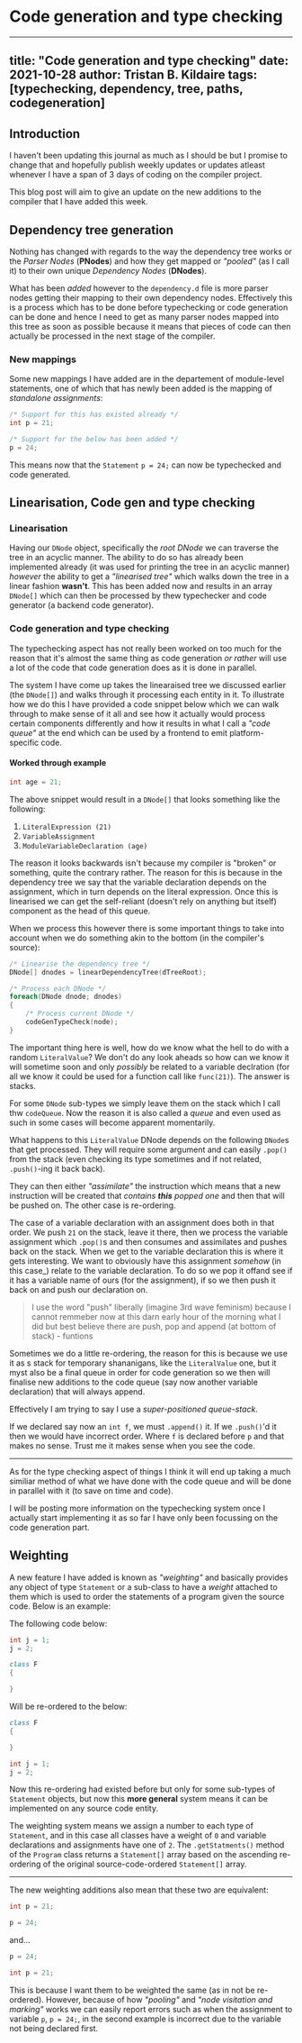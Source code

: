 Code generation and type checking
=================================

---
title: "Code generation and type checking"
date: 2021-10-28
author: Tristan B. Kildaire
tags: [typechecking, dependency, tree, paths, codegeneration]
---

## Introduction

I haven't been updating this journal as much as I should be but I promise to change that and hopefully publish weekly updates or updates atleast whenever I have a span of 3 days of coding on the compiler project.

This blog post will aim to give an update on the new additions to the compiler that I have added this week.

## Dependency tree generation

Nothing has changed with regards to the way the dependency tree works or the _Parser Nodes_ (**PNodes**) and how they get mapped or _"pooled"_ (as I call it) to their own unique _Dependency Nodes_ (**DNodes**).

What has been _added_ however to the `dependency.d` file is more parser nodes getting their mapping to their own dependency nodes. Effectively this is a process which has to be done before typechecking or code generation can be done and hence I need to get as many parser nodes mapped into this tree as soon as possible because it means that pieces of code can then actually be processed in the next stage of the compiler.

### New mappings

Some new mappings I have added are in the departement of module-level statements, one of which that has newly been added is the mapping of _standalone assignments_:

```d
/* Support for this has existed already */
int p = 21;

/* Support for the below has been added */
p = 24;
```

This means now that the `Statement` `p = 24;` can now be typechecked and code generated.

## Linearisation, Code gen and type checking

### Linearisation

Having our `DNode` object, specifically the _root DNode_ we can traverse the tree in an acyclic manner. The ability to do so has already been implemented already (it was used for printing the tree in an acyclic manner) _however_ the ability to get a _"linearised tree"_ which walks down the tree in a linear fashion **wasn't**. This has been added now and results in an array `DNode[]` which can then be processed by thew typechecker and code generator (a backend code generator).

### Code generation and type checking

The typechecking aspect has not really been worked on too much for the reason that it's almost the same thing as code generation _or rather_ will use a lot of the code that code generation does as it is done in parallel.

The system I have come up takes the linearaised tree we discussed earlier (the `DNode[]`) and walks through it processing each entity in it. To illustrate how we do this I have provided a code snippet below which we can walk through to make sense of it all and see how it actually would process certain components differently and how it results in what I call a _"code queue"_ at the end which can be used by a frontend to emit platform-specific code.

#### Worked through example

```d
int age = 21;
```

The above snippet would result in a `DNode[]` that looks something like the following:

1. `LiteralExpression (21)`
2. `VariableAssignment`
3. `ModuleVariableDeclaration (age)`

The reason it looks backwards isn't because my compiler is "broken" or something, quite the contrary rather. The reason for this is because in the dependency tree we say that the variable declaration depends on the assignment, which in turn depends on the literal expression. Once this is linearised we can get the self-reliant (doesn't rely on anything but itself) component as the head of this queue.

When we process this however there is some important things to take into account when we do something akin to the bottom (in the compiler's source):

```d
/* Linearise the dependency tree */
DNode[] dnodes = linearDependencyTree(dTreeRoot);

/* Process each DNode */
foreach(DNode dnode; dnodes)
{
    /* Process current DNode */
    codeGenTypeCheck(node);
}
```

The important thing here is well, how do we know what the hell to do with a random `LiteralValue`? We don't do any look aheads so how can we know it will sometime soon and only _possibly_ be related to a variable declration (for all we know it could be used for a function call like `func(21)`). The answer is stacks.

For some `DNode` sub-types we simply leave them on the stack which I call thw `codeQueue`. Now the reason it is also called a _queue_ and even used as such in some cases will become apparent momentarily.

What happens to this `LiteralValue` DNode depends on the following `DNode`s that get processed. They will require some argument and can easily `.pop()` from the stack (even checking its type sometimes and if not related, `.push()`-ing it back back). 


They can then either _"assimilate"_ the instruction which means that a new instruction will be created that _contains **this** popped one_ and then that will be pushed on. The other case is re-ordering. 

The case of a variable declaration with an assignment does both in that order. We push `21` on the stack, leave it there, then we process the variable assignment which `.pop()`s and then consumes and assimilates and pushes back on the stack. When we get to the variable declaration this is where it gets interesting. We want to obviously have this assignment _somehow_ (in this case_) relate to the variable declaration. To do so we pop it offand see if it has a variable name of ours (for the assignment), if so we then push it back on and push our declaration on.

> I use the word "push" liberally (imagine 3rd wave feminism) because I cannot remmeber now at this darn early hour of the morning what I did but best believe there are push, pop and append (at bottom of stack) - funtions

Sometimes we do a little re-ordering, the reason for this is because we use it as s stack for temporary shananigans, like the `LiteralValue` one, but it myst also be a final queue in order for code generation so we then will finalise new additions to the code queue (say now another variable declaration) that will always append.

Effectively I am trying to say I use a _super-positioned queue-stack_.

If we declared say now an `int f`, we must `.append()` it. If we `.push()`'d it then we would have incorrect order. Where `f` is declared before `p` and that makes no sense. Trust me it makes sense when you see the code.

---

As for the type checking aspect of things I think it will end up taking a much similiar method of what we have done with the code queue and will be done in parallel with it (to save on time and code).

I will be posting more information on the typechecking system once I actually start implementing it as so far I have only been focussing on the code generation part.

## Weighting

A new feature I have added is known as _"weighting"_ and basically provides any object of type `Statement` or a sub-class to have a _weight_ attached to them which is used to order the statements of a program given the source code. Below is an example:

The following code below:

```d
int j = 1;
j = 2;

class F
{

}
```

Will be re-ordered to the below:

```d
class F
{

}

int j = 1;
j = 2;
```

Now this re-ordering had existed before but only for some sub-types of `Statement` objects, but now this **more general** system means it can be implemented on any source code entity.

The weighting system means we assign a number to each type of `Statement`, and in this case all classes have a weight of `0` and variable declarations and assignments have one of `2`. The `.getStatments()` method of the `Program` class returns a `Statement[]` array based on the ascending re-ordering of the original source-code-ordered `Statement[]` array.

---

The new weighting additions also mean that these two are equivalent:

```d
int p = 21;

p = 24;
```

and...

```d
p = 24;

int p = 21;
```

This is because I want them to be weighted the same (as in not be re-ordered). However, because of how _"pooling"_ and _"node visitation and marking"_ works we can easily report errors such as when the assignment to variable `p`, `p = 24;`, in the second example is incorrect due to the variable not being declared first.